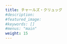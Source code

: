 ```yaml
---
title: チャールズ・クリュッグ
#description: 
#featured_image: 
#keywords: []
#menus: "main"
weight: 15
---
```


